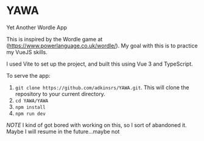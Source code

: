 # YAWA
Yet Another Wordle App

This is inspired by the Wordle game at (https://www.powerlanguage.co.uk/wordle/).  My goal with this is to practice my VueJS skills.

I used Vite to set up the project, and built this using Vue 3 and TypeScript.

To serve the app:

1. `git clone https://github.com/adkinsrs/YAWA.git`.  This will clone the repository to your current directory.
2. `cd YAWA/YAWA`
3. `npm install`
4. `npm run dev`


*NOTE* I kind of got bored with working on this, so I sort of abandoned it. Maybe I will resume in the future...maybe not
